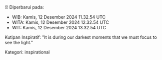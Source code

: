 ⏰ Diperbarui pada:
- WIB: Kamis, 12 Desember 2024 11.32.54 UTC
- WITA: Kamis, 12 Desember 2024 12.32.54 UTC
- WIT: Kamis, 12 Desember 2024 13.32.54 UTC

Kutipan Inspiratif:
"It is during our darkest moments that we must focus to see the light."


Kategori: inspirational

